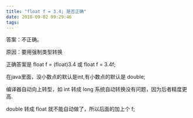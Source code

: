 ```yaml
---
title: "float f = 3.4; 是否正确"
date: 2018-09-02 09:29:46
tags: 
---
```


答案：不正确。 

原因：要用强制类型转换

正确答案是  float f = (float)3.4 或 float f = 3.4f;

在java里面，没小数点的默认是int,有小数点的默认是 double; 

编译器自动向上转型，如 int 转成 long 系统自动转换没有问题，因为后者精度更高.

double 转成 float 就不能自动做了，所以后面的加上个 f;
